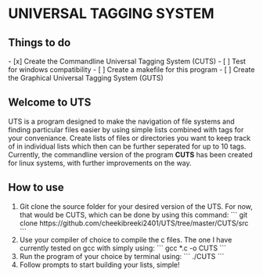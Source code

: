 <h1>UNIVERSAL TAGGING SYSTEM</h1>
<h2>Things to do</h2>
- [x] Create the Commandline Universal Tagging System (CUTS)
- [ ] Test for windows compatibility
- [ ] Create a makefile for this program
- [ ] Create the Graphical Universal Tagging System (GUTS)
<h2>Welcome to UTS</h2>
UTS is a program designed to make the navigation of file systems and finding particular files easier by using simple lists combined with tags for your conveniance. Create lists of files or directories you want to keep track of in individual lists which then can be further seperated for up to 10 tags. Currently, the commandline version of the program <strong>CUTS</strong> has been created for linux systems, with further improvements on the way.
<h2>How to use</h2>
<ol>
    <li>Git clone the source folder for your desired version of the UTS. For now, that would be CUTS, which can be done by using this command:
        ```
            git clone https://github.com/cheekibreeki2401/UTS/tree/master/CUTS/src
        ```
    </li>
    <li>Use your compiler of choice to compile the c files. The one I have currently tested on gcc with simply using:
        ```
            gcc *.c -o CUTS
        ```
    </li>
    <li>Run the program of your choice by terminal using:
        ```
            ./CUTS
        ```
    </li>
    <li>Follow prompts to start building your lists, simple!</li>
</ol>
